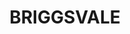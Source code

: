 ---
lastmod: '2025-04-06T06:05:20+00:00'
latitude: -30.329085
layout: suburb
longitude: 152.621062
postcode: '2453'
state: NSW
title: BRIGGSVALE
url: /nsw/briggsvale/
---